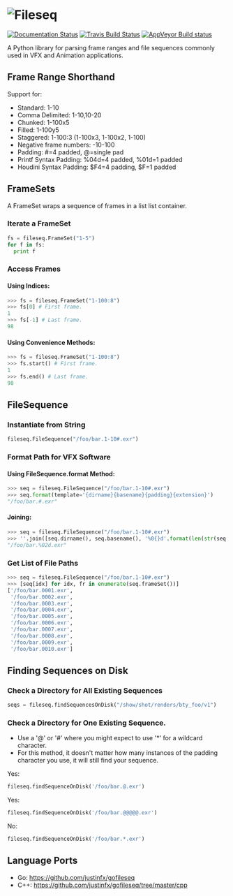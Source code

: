 # ![Fileseq](docs/_static/fileseq_large.png) 

[![Documentation Status](https://readthedocs.org/projects/fileseq/badge/?version=latest)](http://fileseq.readthedocs.io/en/latest/) [![Travis Build Status](https://api.travis-ci.org/justinfx/fileseq.svg)](https://travis-ci.org/justinfx/fileseq) [![AppVeyor Build status](https://ci.appveyor.com/api/projects/status/87t3pycl3365lnkd?svg=true)](https://ci.appveyor.com/project/justinfx/fileseq)

A Python library for parsing frame ranges and file sequences commonly 
used in VFX and Animation applications.

## Frame Range Shorthand

Support for:

* Standard: 1-10
* Comma Delimited: 1-10,10-20
* Chunked: 1-100x5
* Filled: 1-100y5
* Staggered: 1-100:3 (1-100x3, 1-100x2, 1-100)
* Negative frame numbers: -10-100
* Padding: #=4 padded, @=single pad
* Printf Syntax Padding: %04d=4 padded, %01d=1 padded
* Houdini Syntax Padding: $F4=4 padding, $F=1 padded

## FrameSets

A FrameSet wraps a sequence of frames in a list list container.

### Iterate a FrameSet
```python
fs = fileseq.FrameSet("1-5")
for f in fs:
  print f
```

### Access Frames

#### Using Indices:
```python
>>> fs = fileseq.FrameSet("1-100:8")
>>> fs[0] # First frame.
1
>>> fs[-1] # Last frame.
98
```

#### Using Convenience Methods:
```python
>>> fs = fileseq.FrameSet("1-100:8")
>>> fs.start() # First frame.
1
>>> fs.end() # Last frame.
98
```

## FileSequence

### Instantiate from String
```python
fileseq.FileSequence("/foo/bar.1-10#.exr")
```

### Format Path for VFX Software

#### Using FileSequence.format Method:
```python
>>> seq = fileseq.FileSequence("/foo/bar.1-10#.exr")
>>> seq.format(template='{dirname}{basename}{padding}{extension}') 
"/foo/bar.#.exr"
```

#### Joining:
```python
>>> seq = fileseq.FileSequence("/foo/bar.1-10#.exr")
>>> ''.join([seq.dirname(), seq.basename(), '%0{}d'.format(len(str(seq.end()))), seq.extension()])
"/foo/bar.%02d.exr"
```

### Get List of File Paths
```python
>>> seq = fileseq.FileSequence("/foo/bar.1-10#.exr")
>>> [seq[idx] for idx, fr in enumerate(seq.frameSet())]
['/foo/bar.0001.exr',
 '/foo/bar.0002.exr',
 '/foo/bar.0003.exr',
 '/foo/bar.0004.exr',
 '/foo/bar.0005.exr',
 '/foo/bar.0006.exr',
 '/foo/bar.0007.exr',
 '/foo/bar.0008.exr',
 '/foo/bar.0009.exr',
 '/foo/bar.0010.exr']
```

## Finding Sequences on Disk

### Check a Directory for All Existing Sequences
```python
seqs = fileseq.findSequencesOnDisk("/show/shot/renders/bty_foo/v1")
```

### Check a Directory for One Existing Sequence.
* Use a '@' or '#' where you might expect to use '*' for a wildcard character. 
* For this method, it doesn't matter how many instances of the padding character you use, it will still find your sequence.

Yes:
```python
fileseq.findSequenceOnDisk('/foo/bar.@.exr')
```
Yes:
```python
fileseq.findSequenceOnDisk('/foo/bar.@@@@@.exr')
```
No: 
```python
fileseq.findSequenceOnDisk('/foo/bar.*.exr')
```

## Language Ports

* Go: https://github.com/justinfx/gofileseq
* C++: https://github.com/justinfx/gofileseq/tree/master/cpp
